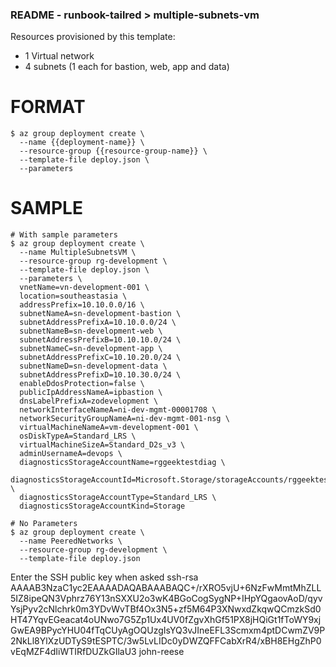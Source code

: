 ### README - runbook-tailred > multiple-subnets-vm ###

Resources provisioned by this template:
* 1 Virtual network
* 4 subnets (1 each for bastion, web, app and data)

# FORMAT
```
$ az group deployment create \
  --name {{deployment-name}} \
  --resource-group {{resource-group-name}} \
  --template-file deploy.json \
  --parameters 
```

# SAMPLE
```
# With sample parameters
$ az group deployment create \
  --name MultipleSubnetsVM \
  --resource-group rg-development \
  --template-file deploy.json \
  --parameters \
  vnetName=vn-development-001 \
  location=southeastasia \
  addressPrefix=10.10.0.0/16 \
  subnetNameA=sn-development-bastion \
  subnetAddressPrefixA=10.10.0.0/24 \
  subnetNameB=sn-development-web \
  subnetAddressPrefixB=10.10.10.0/24 \
  subnetNameC=sn-development-app \
  subnetAddressPrefixC=10.10.20.0/24 \
  subnetNameD=sn-development-data \
  subnetAddressPrefixD=10.10.30.0/24 \
  enableDdosProtection=false \
  publicIpAddressNameA=ipbastion \
  dnsLabelPrefixA=zodevelopment \
  networkInterfaceNameA=ni-dev-mgmt-00001708 \
  networkSecurityGroupNameA=ni-dev-mgmt-001-nsg \
  virtualMachineNameA=vm-development-001 \
  osDiskTypeA=Standard_LRS \
  virtualMachineSizeA=Standard_D2s_v3 \
  adminUsernameA=devops \
  diagnosticsStorageAccountName=rggeektestdiag \
  diagnosticsStorageAccountId=Microsoft.Storage/storageAccounts/rggeektestdiag \
  diagnosticsStorageAccountType=Standard_LRS \
  diagnosticsStorageAccountKind=Storage

# No Parameters
$ az group deployment create \
  --name PeeredNetworks \
  --resource-group rg-development \
  --template-file deploy.json
```

Enter the SSH public key when asked
ssh-rsa AAAAB3NzaC1yc2EAAAADAQABAAABAQC+/rXRO5vjU+6NzFwMmtMhZLL5IZ8ipeQN3Vphrz76Y13nSXXU2o3wK4BGoCogSygNP+IHpYQgaovAoD/qyvYsjPyv2cNlchrk0m3YDvWvTBf4Ox3N5+zf5M64P3XNwxdZkqwQCmzkSd0HT47YqvEGeacat4oUNwo7G5Zp1Ux4UV0fZgvXhGf51PX8jHQiGt1fToWY9xjGwEA9BPycYHU04fTqCUyAgOQUzgIsYQ3vJIneEFL3Scmxm4ptDCwmZV9P2NkLl8YlXzUDTyS9tESPTC/3w5LvLIDc0yDWZQFFCabXrR4/xBH8EHgZhP0vEqMZF4dIiWTIRfDUZkGIlaU3 john-reese